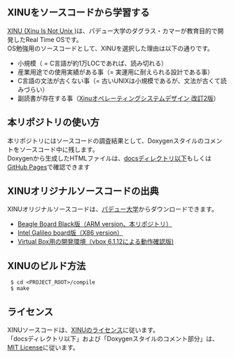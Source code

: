 ## XINUをソースコードから学習する
[XINU (Xinu Is Not Unix )](https://ja.wikipedia.org/wiki/Xinu)は、パデュー大学のダグラス・カマーが教育目的で開発したReal Time OSです。<br>
OS勉強用のソースコードとして、XINUを選択した理由は以下の通りです。
 - 小規模（ = C言語が約1万LOCであれば、読み切れる）
 - 産業用途での使用実績がある事（= 実運用に耐えられる設計である事）
 - C言語の文法が古くない事（= 古いUNIXは小規模であるが、文法が古くて読みづらい）
 - 副読書が存在する事（[Xinuオペレーティングシステムデザイン 改訂2版](https://www.kadokawa.co.jp/product/301912000740/)）

## 本リポジトリの使い方
本リポジトリにはソースコードの調査結果として、Doxygenスタイルのコメントをソースコード中に残します。<br>
Doxygenから生成したHTMLファイルは、[docsディレクトリ以下](./docs/html/)もしくは[GitHub Pages](https://nao1215.github.io/LearningXinuFromSource/html/index.html)で確認できます<br>

## XINUオリジナルソースコードの出典
XINUオリジナルソースコードは、[パデュー大学](https://xinu.cs.purdue.edu/)からダウンロードできます。
- [Beagle Board Black版（ARM version、本リポジトリ）](https://xinu.cs.purdue.edu/files/Xinu-code-BeagleBoneBlack.tar.gz)
- [Intel Galileo board版（X86 version）](https://xinu.cs.purdue.edu/files/Xinu-code-Galileo.tar.gz)
- [Virtual Box用の開発環境（vbox 6.1.12による動作確認版)](ftp://ftp.cs.purdue.edu/pub/comer/private/Xinu/xinu-vbox-appliances.tar.gz)

## XINUのビルド方法

```
 $ cd <PROJECT_ROOT>/compile
 $ make
```

## ライセンス
XINUソースコードは、[XINUのライセンス](./COPYRIGHT)に従います。<br>
「docsディレクトリ以下」および「Doxygenスタイルのコメント部分」は、[MIT License](./LICENSE)に従います。